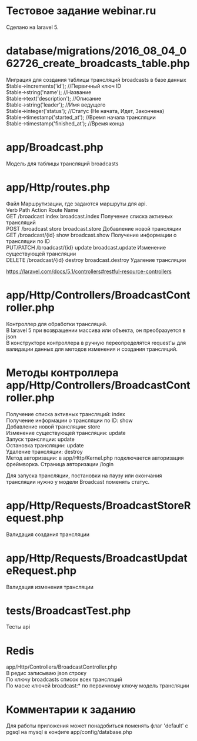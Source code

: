 # Тестовое задание webinar.ru  

Сделано на laravel 5.  

# database/migrations/2016_08_04_062726_create_broadcasts_table.php  
Миграция для создания таблицы трансляций broadcasts в базе данных  
            $table->increments('id'); //Первичный ключ ID  
            $table->string('name'); //Название  
            $table->text('description'); //Описание  
            $table->string('leader'); //Имя ведущего  
            $table->integer('status'); //Статус (Не начата, Идет, Закончена)  
            $table->timestamp('started_at'); //Время начала трансляции  
            $table->timestamp('finished_at'); //Время конца  

# app/Broadcast.php  
Модель для таблицы трансляций broadcasts 

# app/Http/routes.php   
Файл Маршрутизации, где задаются маршруты для api.  
Verb	Path	Action	Route Name  
GET	/broadcast	index	broadcast.index  Получение списка активных трансляций  
POST	/broadcast	store	broadcast.store  Добавление новой трансляции
GET	/broadcast/{id}	show	broadcast.show  Получение информации о трансляции по ID  
PUT/PATCH	/broadcast/{id}	update	broadcast.update  Изменение существующей трансляции  
DELETE	/broadcast/{id}	destroy	broadcast.destroy  Удаление трансляции  

https://laravel.com/docs/5.1/controllers#restful-resource-controllers  

# app/Http/Controllers/BroadcastController.php  
Контроллер для обработки трансляций.  
В laravel 5 при возвращении массива или объекта, он преобразуется в json  
В конструкторе контроллера в ручную переопределятся request'ы для валидации данных для методов изменения и создания трансляций.  

# Методы контроллера app/Http/Controllers/BroadcastController.php  
Получение списка активных трансляций: index  
Получение информации о трансляции по ID: show  
Добавление новой трансляции: store  
Изменение существующей трансляции: update  
Запуск трансляции: update  
Остановка трансляции: update  
Удаление трансляции: destroy  
Метод авторизации: в app/Http/Kernel.php подключается авторизация фреймворка. Страница авторизации /login  

Для запуска трансляции, постановки на паузу или окончания трансляции нужно у модели Broadcast поменять статус.  

# app/Http/Requests/BroadcastStoreRequest.php  
Валидация создания трансляции   

# app/Http/Requests/BroadcastUpdateRequest.php  
Валидация изменения трансляции  

# tests/BroadcastTest.php  
Тесты api  

# Redis  
app/Http/Controllers/BroadcastController.php  
В редис записываю json строку  
По ключу broadcasts список всех трансляций  
По маске ключей broadcast:* по первичному ключу модель трансляции  

# Комментарии к заданию  
Для работы приложения может понадобиться поменять флаг 'default' с pgsql на mysql в конфиге app/config/database.php  
